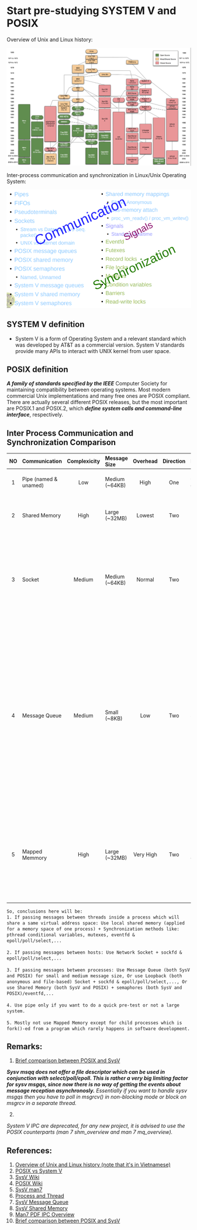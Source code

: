 # Start pre-studying SYSTEM V and POSIX
Overview of Unix and Linux history:

![](../assets/unix-linux-history.png)

Inter-process communication and synchronization in Linux/Unix Operating System:

![](../assets/IPC.png)

## SYSTEM V definition
+ System V is a form of Operating System and a relevant standard which was developed by AT&T as a commercial version. System V standards provide many APIs to interact with UNIX kernel from user space.


## POSIX definition
_**A family of standards specified by the IEEE**_ Computer Society for maintaining compatibility between operating systems. Most modern commercial Unix implementations and many free ones are POSIX compliant. There are actually several different POSIX releases, but the most important are POSIX.1 and POSIX.2, which _**define system calls and command-line interface**_, respectively.



## Inter Process Communication and Synchronization Comparison

|    NO     |   Communication   	|   Complexicity   |   Message Size   |   Overhead   |   Direction   |   Restriction   |   Remarks   |
|   :---:   |       :---        	|      :---:       |      :---        |    :---:     |     :---:     |      :---       |    :---     |
|   1       |   Pipe (named & unamed)	|   Low            |   Medium (~64KB) |   High       |   One         |   One direction | Simple/quick implementation. For small project or just previews.
|   2       |   Shared Memory         	|   High           |   Large (~32MB)  |   Lowest     |   Two         |   Poor sync     | Fastest but need a secured synchronization, normally work with semanphores.
|   3       |   Socket               	|   Medium         |   Medium (~64KB) |   Normal     |   Two	     |   Neutral       | Widely used for both loopback and network communication. But overhead of loopback/unix socket still higher than Message Queues. So, primarily used for over-host message passing.
|   4       |   Message Queue           |   Medium         |   Small (~8KB)   |   Low        |   Two         |   Size Limit    | Quite fast, seem only behind Shared Memory, but has limited message&queue size. But thought that it still enough for trivial applications that exchange small and medium messages. System-V-version Message Queue has no file descriptor (it uses an integer), so poor synchronization, need to have an extra thread only to receive messages. Or just using POSIX-version one as an alternative.
|   5       |   Mapped Memmory          |   High           |   Large (~32MB)  |   Very High  |   Two         |   High overhead | High overhead if sending messages between indiviual processes so not practical. Only OK or same as Shared Memory if passing messages between a process and its children.


```
So, conclusions here will be:
1. If passing messages between threads inside a process which will share a same virtual address space: Use local shared memory (applied for a memory space of one process) + Synchronization methods like: pthread conditional variables, mutexes, eventfd & epoll/poll/select,...

2. If passing messages between hosts: Use Network Socket + sockfd & epoll/poll/select,...

3. If passing messages between processes: Use Message Queue (both SysV and POSIX) for small and medium message size, Or use Loopback (both anonymous and file-based) Socket + sockfd & epoll/poll/select,..., Or use Shared Memory (both SysV and POSIX) + semaphores (both SysV and POSIX)/eventfd,...

4. Use pipe only if you want to do a quick pre-test or not a large system.

5. Mostly not use Mapped Memory except for child processes which is fork()-ed from a program which rarely happens in software development.

```

## Remarks:

1. [Brief comparison between POSIX and SysV](https://nyrahul.github.io/systems/engg/2018/04/01/sysv-msgq-vs-posix-msgq/)

_**Sysv msqq does not offer a file descriptor which can be used in conjunction with select/poll/epoll. This is rather a very big limiting factor for sysv msgqs, since now there is no way of getting the events about message reception asynchronosly.** Essentially if you want to handle sysv msgqs then you have to poll in msgrcv() in non-blocking mode or block on msgrcv in a separate thread._

2. 

_System V IPC are deprecated, for any new project, it is advised to use the POSIX counterparts (man 7 shm_overview and man 7 mq_overview)._



## References:
1. [Overview of Unix and Linux history (note that it's in Vietnamese)](https://robusta.vn/vi/goc-cong-nghe/unix-vs-linux.-nguon-goc-va-su-khac-biet)
1. [POSIX vs System V](https://eslinuxprogramming.blogspot.com/2015/06/posix-vs-system-v.html)
2. [SysV Wiki](https://en.wikipedia.org/wiki/UNIX_System_V)
3. [POSIX Wiki](https://en.wikipedia.org/wiki/POSIX)
4. [SysV man7](https://manned.org/svipc.7)
5. [Process and Thread](https://eslinuxprogramming.blogspot.com/2015/06/process-va-thread.html)
6. [SysV Message Queue](https://www.softprayog.in/programming/interprocess-communication-using-system-v-message-queues-in-linux)
7. [SysV Shared Memory](https://www.softprayog.in/programming/interprocess-communication-using-system-v-shared-memory-in-linux)
8. [Man7 PDF IPC Overview](https://man7.org/conf/lca2013/IPC_Overview-LCA-2013-printable.pdf)
9. [Brief comparison between POSIX and SysV](https://nyrahul.github.io/systems/engg/2018/04/01/sysv-msgq-vs-posix-msgq/)